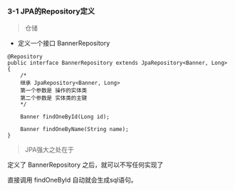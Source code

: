### 3-1 JPA的Repository定义

> 仓储

- 定义一个接口 BannerRepository

```
@Repository
public interface BannerRepository extends JpaRepository<Banner, Long> {
    /*
    继承 JpaRepository<Banner, Long>
    第一个参数是 操作的实体类
    第二个参数是 实体类的主键
    */

    Banner findOneById(Long id);

    Banner findOneByName(String name);
}
```

> JPA强大之处在于

定义了 BannerRepository 之后，就可以不写任何实现了

直接调用 findOneById 自动就会生成sql语句。